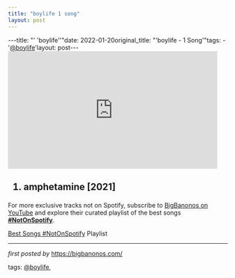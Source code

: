 ```yaml
---
title: "boylife 1 song"
layout: post
---
```

---title: "' 'boylife''"date: 2022-01-20original_title: "'boylife - 1 Song'"tags:  - '[@boylife](/tags/boylife/)'layout: post---<iframe frameborder="0" height="270" src="https://youtube.com/embed/ZMPXAjpZIGo" width="480"></iframe><h2><ol><li>amphetamine [2021]</li></ol></h2><!--Subscribe and Playlist Links--><div>    <p>For more exclusive tracks not on Spotify, subscribe to <a href="https://www.youtube.com/[@BigBanonos](/tags/BigBanonos/)" target="_blank">BigBanonos on YouTube</a> and explore their curated playlist of the best songs <strong>[#NotOnSpotify](/tags/NotOnSpotify/)</strong>.</p>    <p><a href="https://www.youtube.com/playlist?list=PLtuNtuTatqI0kFahUCbtbfenC_ET5O_tr" target="_blank">Best Songs [#NotOnSpotify](/tags/NotOnSpotify/) Playlist<br /></a></p></div><hr /><p><em>first posted by</em> <a href="https://bigbanonos.com/" rel="noopener" target="_new">https://bigbanonos.com/</a></p><p>tags: [@boylife](/tags/boylife/),</p>